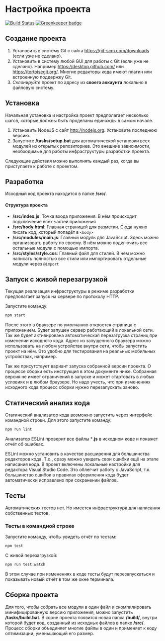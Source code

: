 # Настройка проекта

[![Build Status](https://travis-ci.org/fabrikaodua/frontend-ui-modus-8.svg?branch=master)](https://travis-ci.org/fabrikaodua/frontend-ui-modus-8)
[![Greenkeeper badge](https://badges.greenkeeper.io/fabrikaodua/frontend-ui-modus-8.svg?token=a8276c6672eeca7f58cc859e5458651d572911373480e926ff69a8341936de58&ts=1496889802839)](https://greenkeeper.io/)

## Создание проекта
1. Установить в систему Git с сайта https://git-scm.com/downloads (если уже не сделано).
2. Установить в систему любой GUI для работы с Git (если уже не сделано). Например https://desktop.github.com/ или https://tortoisegit.org/. Многие редакторы кода имеют плагин или встроенную поддержку Git.
3. *Склонируйте* проект по адресу из **своего аккаунта** локально в файловую систему. 

## Установка

Начальная установка и настройка проект предполагает несколько шагов, которые должны быть проделаны единожды в самом начале.

1. Установить NodeJS с сайт http://nodejs.org. Установите последнюю версию.
2. Запустите **/tasks/setup.bat** для автоматической установки всех модулей из открытых репозиториев. Это внешние зависимости, необходимые для работы инфраструктуры разработки проекта.

Следующие действия можно выполнять каждый раз, когда вы приступаете к работе с проектом.

## Разработка

Исходный код проекта находится в папке **/src/**. 

#### Структура проекта

- **/src/index.js**: Точка входа приложения. В нём происходит подключение всех частей приложения
- **/src/body.html**: Главная страницей для разметки. Сюда нужно писать код, который попадёт в `<body>`
- **/src/modules/main.js**: Главный модуль для JavaScript. Здесь можно организовать работу по своему. В нём можно подключить все остальные модули с помощью импорта.
 - **/src/styles/style.css**: Главный файл для стилей. В нём можно написать полностью все стили или импортировать отдельные модули через `@import`

## Запуск с живой перезагрузкой
Текущая реализация инфраструктуры в режиме разработки предполагает запуск на сервере по протоколу HTTP.  

Запустите команду: 

```bash
npm start
```

После этого в браузере по умолчанию откроется страница с приложением. Будет запущен сервер работающий в локальной сети. Так же будет активирована автоматическая перезагрузка страниц при изменении исходного кода. Адрес из запущенного браузера можно использовать на любом устройстве внутри сети, чтобы запустить проект на нём. Это удобно для тестирования на реальных мобильных устройствах, например.

Так же присутствует вариант запуска собранной версии проекта. О процессе сборки есть инструкция в этом документе ниже. Собранная версия не имеет ограничений в запуске и может стартовать в любых условиях и в любом браузере. Но надо учесть, что при изменениях исходного кода процесс сборки нужно перезапускать заново.

## Статический анализ кода
Статический анализатор кода возможно запустить через интерфейс командной строки. Для этого запустите команду:

```bash
npm run lint
```

 Анализатор ESLint проверит все файлы ***.js** в исходном коде и покажет отчёт об ошибках.

ESLint можно установить в качестве расширения для большинства редакторов кода. Т.о., сразу можно увидеть свои ошибки ещё на этапе написания кода. В проект включены локальные настройки для редактора Visual Studio Code. Это облегчит работу с JavaScript, т.к. большинство ошибок в правилах оформления кода будет автоматически исправлено при сохранении файлов.

## Тесты
Автоматических тестов нет. Но имеется инфраструктура для написания собственных тестов. 

### Тесты в командной строке
Запустите команду, чтобы увидеть отчёт по тестам:

```bash
npm test
```

С живой перезагрузкой:

```bash
npm run test:watch
```

В этом случае при изменениях в коде тесты будут перезапускаться и показывать новый отчёт в том же окне терминала.

## Сборка проекта
Для того, чтобы собрать все модули в один файл и скомпилировать минифицированную версию приложения, можно запустить **/tasks/build.bat**. В корне проекта появится новая папка **/build/**, внутри которой будет код, созданный из исходных файлов в папке **/src/**. Процесс сборки объединяет многие файлы в один и применяет к коду оптимизации, уменьшающий его размер.